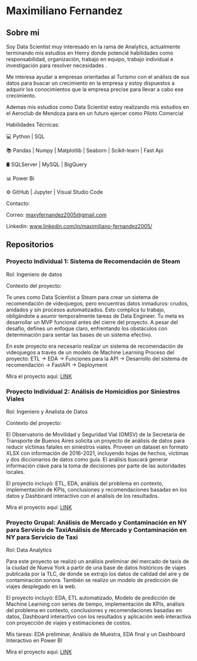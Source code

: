# Maximiliano Fernandez

## Sobre mi
Soy Data Scientist muy interesado en la rama de Analytics, actualmente terminando mis estudios en Henry donde potencié habilidades como responsabilidad, organización, trabajo en equipo, trabajo individual e investigación para resolver necesidades .

Me interesa ayudar a empresas orientadas al Turismo con el análisis de sus datos para buscar un crecimiento en la empresa y estoy dispuestos a adquirir los conocimientos que la empresa precise para llevar a cabo ese crecimiento.

Ademas mis estudios como Data Scientist estoy realizando mis estudios en el Aeroclub de Mendoza para en un futuro ejercer como Piloto Comercial 

Habilidades Técnicas:

💻 Python | SQL

📚 Pandas | Numpy | Matplotlib | Seaborn | Scikit-learn | Fast Api

🛢 SQLServer | MySQL | BigQuery

📊 Power Bi

⚙️ GitHub | Jupyter | Visual Studio Code

Contacto:

Correo: maxyfernandez2005@gmail.com

Linkedin: www.linkedin.com/in/maximiliano-fernandez2005/

## Repositorios

### Proyecto Individual 1: Sistema de Recomendación de Steam

Rol: Ingeniero de datos

Contexto del proyecto:

Te unes como Data Scientist a Steam para crear un sistema de recomendación de videojuegos, pero encuentras datos inmaduros: crudos, anidados y sin procesos automatizados. Esto complica tu trabajo, obligándote a asumir temporalmente tareas de Data Engineer. Tu meta es desarrollar un MVP funcional antes del cierre del proyecto. A pesar del desafío, defines un enfoque claro, enfrentando los obstáculos con determinación para sentar las bases de un sistema efectivo.


En este proyecto era necesario realizar un sistema de recomendación de videojuegos a través de un modelo de Machine Learning
Proceso del proyecto: ETL -> EDA -> Funciones para la API -> Desarrollo del sistema de recomendación -> FastAPI -> Deployment

Mira el proyecto aquí: [LINK](https://github.com/MAXIFERNANDEZZ/Proyecto-1)

### Proyecto Individual 2: Análisis de Homicidios por Siniestros Viales

Rol: Ingeniero y Analista de Datos

Contexto del proyecto:

El Observatorio de Movilidad y Seguridad Vial (OMSV) de la Secretaría de Transporte de Buenos Aires solicita un proyecto de análisis de datos para reducir víctimas fatales en siniestros viales. Proveen un dataset en formato XLSX con información de 2016-2021, incluyendo hojas de hechos, víctimas y dos diccionarios de datos como guía. El análisis buscará generar información clave para la toma de decisiones por parte de las autoridades locales.

El proyecto incluyó: ETL, EDA, análisis del problema en contexto, implementación de KPIs, conclusiones y recomendaciones basadas en los datos y Dashboard interactivo con el análisis de los resultados.

Mira el proyecto aquí: [LINK](https://github.com/MAXIFERNANDEZZ/Proyecto-2)


### Proyecto Grupal: Análisis de Mercado y Contaminación en NY para Servicio de TaxiAnálisis de Mercado y Contaminación en NY para Servicio de Taxi

Rol: Data Analytics

Para este proyecto se realizó un análisis preliminar del mercado de taxis de la ciudad de Nueva York a partir de una base de datos históricos de viajes publicada por la TLC, de donde se extrajo los datos de calidad del aire y de contaminación sonora. También se realizo un modelo de predicción de viajes desplegado en la web.

El proyecto incluyó: EDA, ETL automatizado, Modelo de predicción de Machine Learning con series de tiempo, implementación de KPIs, análisis del problema en contexto, conclusiones y recomendaciones basadas en datos, Dashboard interactivo con los resultados y aplicación web interactiva con proyección de viajes y estimaciones de costos.

Mis tareas: EDA preliminar, Análisis de Muestra, EDA final y un Dashboard Interactivo en Power BI

Mira el proyecto aquí: [LINK](https://github.com/Rizo12G/Proyecto_final_henry)



